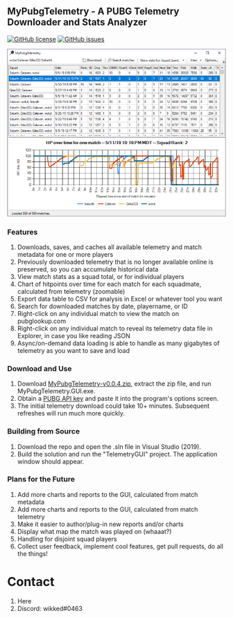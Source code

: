 ## MyPubgTelemetry - A PUBG Telemetry Downloader and Stats Analyzer

[![GitHub license](https://img.shields.io/github/license/MikeClark512/MyPubgTelemetry.svg?color=brightgreen)](https://github.com/MikeClark512/MyPubgTelemetry/blob/master/LICENSE) [![GitHub issues](https://img.shields.io/github/issues/MikeClark512/MyPubgTelemetry.svg)](https://github.com/MikeClark512/MyPubgTelemetry/issues)

![main](https://github.com/MikeClark512/MyPubgTelemetry/blob/master/site/screenshots/main.png)

### Features
1. Downloads, saves, and caches all available telemetry and match metadata for one or more players
1. Previously downloaded telemetry that is no longer available online is preserved, so you can accumulate historical data
1. View match stats as a squad total, or for individual players
1. Chart of hitpoints over time for each match for each squadmate, calculated from telemetry (zoomable)
1. Export data table to CSV for analysis in Excel or whatever tool you want
1. Search for downloaded matches by date, playername, or ID
1. Right-click on any individual match to view the match on pubglookup.com
1. Right-click on any individual match to reveal its telemetry data file in Explorer, in case you like reading JSON
1. Async/on-demand data loading is able to handle as many gigabytes of telemetry as you want to save and load

### Download and Use
1. Download [MyPubgTelemetry-v0.0.4.zip](https://github.com/MikeClark512/MyPubgTelemetry/releases/download/v0.0.4/MyPubgTelemetry-v0.0.4.zip), extract the zip file, and run MyPubgTelemetry.GUI.exe.
1. Obtain a [PUBG API key](https://developer.playbattlegrounds.com/) and paste it into the program's options screen.
1. The initial telemetry download could take 10+ minutes. Subsequent refreshes will run much more quickly.

### Building from Source
1. Download the repo and open the .sln file in Visual Studio (2019).
1. Build the solution and run the "TelemetryGUI" project. The application window should appear.

### Plans for the Future
1. Add more charts and reports to the GUI, calculated from match metadata
1. Add more charts and reports to the GUI, calculated from match telemetry
1. Make it easier to author/plug-in new reports and/or charts
1. Display what map the match was played on (whaaat?)
1. Handling for disjoint squad players
1. Collect user feedback, implement cool features, get pull requests, do all the things!

# Contact
1. Here
2. Discord: wikked#0463
